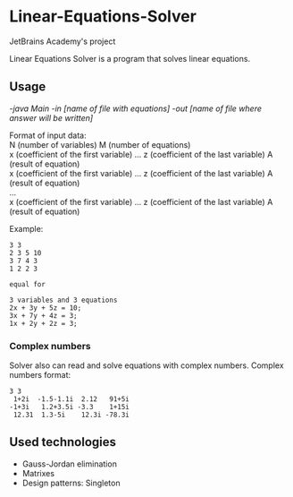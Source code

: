 # Linear-Equations-Solver
JetBrains Academy's project

Linear Equations Solver is a program that solves linear equations.

## Usage
*-java Main -in [name of file with equations] -out [name of file where answer will be written]*  

Format of input data:  
N (number of variables) M (number of equations)  
x (coefficient of the first variable) ... z (coefficient of the last variable) A (result of equation)  
x (coefficient of the first variable) ... z (coefficient of the last variable) A (result of equation)  
...  
x (coefficient of the first variable) ... z (coefficient of the last variable) A (result of equation)  

Example:
```
3 3
2 3 5 10
3 7 4 3
1 2 2 3

equal for

3 variables and 3 equations
2x + 3y + 5z = 10;
3x + 7y + 4z = 3;
1x + 2y + 2z = 3;
```
### Complex numbers
Solver also can read and solve equations with complex numbers.
Complex numbers format:
```
3 3
 1+2i  -1.5-1.1i  2.12   91+5i
-1+3i   1.2+3.5i -3.3    1+15i
 12.31  1.3-5i    12.3i -78.3i

```

## Used technologies
- Gauss-Jordan elimination
- Matrixes
- Design patterns: Singleton
